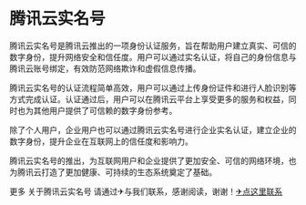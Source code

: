 # 腾讯云实名号

腾讯云实名号是腾讯云推出的一项身份认证服务，旨在帮助用户建立真实、可信的数字身份，提升网络安全和信任度。用户可以通过实名认证，将自己的身份信息与腾讯云账号绑定，有效防范网络欺诈和虚假信息传播。

腾讯云实名号的认证流程简单高效，用户可以通过上传身份证件和进行人脸识别等方式完成认证。认证通过后，用户可以在腾讯云平台上享受更多的服务和权益，同时也为其他用户提供了可信赖的数字身份参考。

除了个人用户，企业用户也可以通过腾讯云实名号进行企业实名认证，建立企业的数字身份，提升企业在互联网上的信任度和影响力。

腾讯云实名号的推出，为互联网用户和企业提供了更加安全、可信的网络环境，也为腾讯云打造了更加健康、可持续的生态系统奠定了基础。

更多 关于腾讯云实名号 请通过✈与我们联系，感谢阅读，谢谢！[✈点这里联系](https://ads.k02.cc)